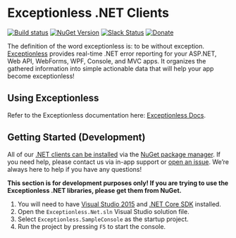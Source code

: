 # Exceptionless .NET Clients
[![Build status](https://ci.appveyor.com/api/projects/status/xk17pk0u7a5r7yrw/branch/master?svg=true)](https://ci.appveyor.com/project/Exceptionless/exceptionless-net) 
[![NuGet Version](http://img.shields.io/nuget/v/Exceptionless.svg?style=flat)](https://www.nuget.org/packages/Exceptionless/)
[![Slack Status](https://slack.exceptionless.com/badge.svg)](https://slack.exceptionless.com)
[![Donate](https://img.shields.io/badge/donorbox-donate-blue.svg)](https://donorbox.org/exceptionless) 

The definition of the word exceptionless is: to be without exception. [Exceptionless](http://exceptionless.io) provides real-time .NET error reporting for your ASP.NET, Web API, WebForms, WPF, Console, and MVC apps. It organizes the gathered information into simple actionable data that will help your app become exceptionless!

## Using Exceptionless

Refer to the Exceptionless documentation here: [Exceptionless Docs](http://docs.exceptionless.io).

## Getting Started (Development)

All of our [.NET clients can be installed](https://www.nuget.org/profiles/exceptionless?showAllPackages=True) via the [NuGet package manager](https://docs.nuget.org/consume/Package-Manager-Dialog). If you need help, please contact us via in-app support or [open an issue](https://github.com/exceptionless/Exceptionless.Net/issues/new). We’re always here to help if you have any questions!

**This section is for development purposes only! If you are trying to use the Exceptionless .NET libraries, please get them from NuGet.**

1. You will need to have [Visual Studio 2015](http://www.visualstudio.com/products/visual-studio-community-vs) and [.NET Core SDK](https://www.microsoft.com/net/core) installed.
2. Open the `Exceptionless.Net.sln` Visual Studio solution file.
3. Select `Exceptionless.SampleConsole` as the startup project.
4. Run the project by pressing `F5` to start the console.
